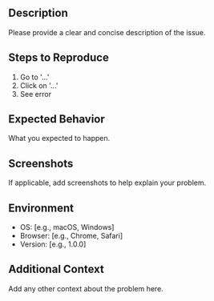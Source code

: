 ## Description

Please provide a clear and concise description of the issue.

## Steps to Reproduce

1. Go to '...'
2. Click on '...'
3. See error

## Expected Behavior

What you expected to happen.

## Screenshots

If applicable, add screenshots to help explain your problem.

## Environment

- OS: [e.g., macOS, Windows]
- Browser: [e.g., Chrome, Safari]
- Version: [e.g., 1.0.0]

## Additional Context

Add any other context about the problem here.
